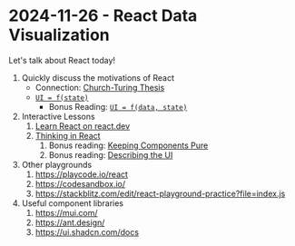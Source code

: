 # 2024-11-26  - React Data Visualization

Let's talk about React today!

1. Quickly discuss the motivations of React
   - Connection: [Church-Turing Thesis](<https://en.wikipedia.org/wiki/Church%E2%80%93Turing_thesis>)
   - [`UI = f(state)`](<https://www.kn8.lt/blog/ui-is-a-function-of-data/>)
     - Bonus Reading: [`UI = f(data, state)`](<https://overreacted.io/the-two-reacts/>)
1. Interactive Lessons
   1. [Learn React on react.dev](https://react.dev/learn) 
   1. [Thinking in React](<https://react.dev/learn/thinking-in-react>)
      1. Bonus reading: [Keeping Components Pure](<https://react.dev/learn/keeping-components-pure>)
      1. Bonus reading: [Describing the UI](<https://react.dev/learn/describing-the-ui>)
1. Other playgrounds
   1. <https://playcode.io/react>
   1. <https://codesandbox.io/>
   1. <https://stackblitz.com/edit/react-playground-practice?file=index.js>
1. Useful component libraries
   1. <https://mui.com/>
   1. <https://ant.design/>
   1. <https://ui.shadcn.com/docs>
